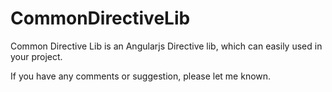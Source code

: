 # CommonDirectiveLib

Common Directive Lib is an Angularjs Directive lib, which can easily used in your project.

If you have any comments or suggestion, please let me known.

